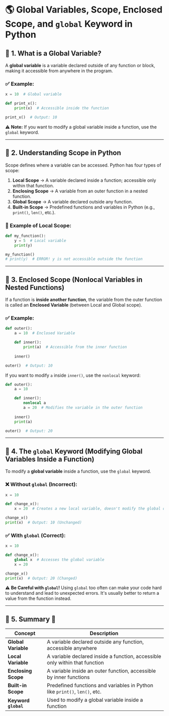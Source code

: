 # 🌎 Global Variables, Scope, Enclosed Scope, and `global` Keyword in Python

## 🔹 1. What is a Global Variable?
A **global variable** is a variable declared outside of any function or block, making it accessible from anywhere in the program.

### ✅ Example:
```python
x = 10  # Global variable

def print_x():
    print(x)  # Accessible inside the function

print_x()  # Output: 10
```

⚠ **Note:** If you want to modify a global variable inside a function, use the `global` keyword.

---

## 🔹 2. Understanding Scope in Python
Scope defines where a variable can be accessed. Python has four types of scope:

1. **Local Scope** → A variable declared inside a function; accessible only within that function.
2. **Enclosing Scope** → A variable from an outer function in a nested function.
3. **Global Scope** → A variable declared outside any function.
4. **Built-in Scope** → Predefined functions and variables in Python (e.g., `print()`, `len()`, etc.).

### 🎯 Example of Local Scope:
```python
def my_function():
    y = 5  # Local variable
    print(y)

my_function()
# print(y)  # ERROR! y is not accessible outside the function
```

---

## 🔹 3. Enclosed Scope (Nonlocal Variables in Nested Functions)
If a function is **inside another function**, the variable from the outer function is called an **Enclosed Variable** (between Local and Global scope).

### ✅ Example:
```python
def outer():
    a = 10  # Enclosed Variable

    def inner():
        print(a)  # Accessible from the inner function
    
    inner()

outer()  # Output: 10
```

If you want to modify `a` inside `inner()`, use the `nonlocal` keyword:

```python
def outer():
    a = 10

    def inner():
        nonlocal a
        a = 20  # Modifies the variable in the outer function
    
    inner()
    print(a)

outer()  # Output: 20
```

---

## 🔹 4. The `global` Keyword (Modifying Global Variables Inside a Function)
To modify a **global variable** inside a function, use the `global` keyword.

### ❌ Without `global` (Incorrect):
```python
x = 10

def change_x():
    x = 20  # Creates a new local variable, doesn't modify the global one

change_x()
print(x)  # Output: 10 (Unchanged)
```

### ✅ With `global` (Correct):
```python
x = 10

def change_x():
    global x  # Accesses the global variable
    x = 20

change_x()
print(x)  # Output: 20 (Changed)
```

⚠ **Be Careful with `global`!**
Using `global` too often can make your code hard to understand and lead to unexpected errors. It's usually better to return a value from the function instead.

---

## 🔹 5. Summary 🎯
| Concept  | Description |
|----------|-------------|
| **Global Variable** | A variable declared outside any function, accessible anywhere |
| **Local Variable** | A variable declared inside a function, accessible only within that function |
| **Enclosing Scope** | A variable inside an outer function, accessible by inner functions |
| **Built-in Scope** | Predefined functions and variables in Python like `print()`, `len()`, etc. |
| **Keyword `global`** | Used to modify a global variable inside a function |


